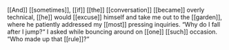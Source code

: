 [[And]] [[sometimes]], [[if]] [[the]] [[conversation]] [[became]] overly technical, [[he]] would [[excuse]] himself and take me out to the [[garden]], where he patiently addressed my [[most]] pressing inquiries. “Why do I fall after I jump?“ I asked while bouncing around on [[one]] [[such]] occasion. “Who made up that [[rule]]?“ 
